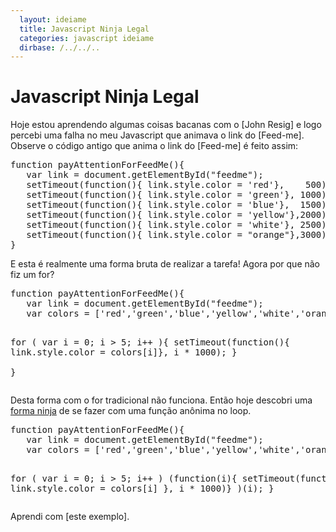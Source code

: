 ```yaml
---
  layout: ideiame
  title: Javascript Ninja Legal
  categories: javascript ideiame
  dirbase: /../../..
---
```


# Javascript Ninja Legal

Hoje estou aprendendo algumas coisas bacanas com o [John Resig] e logo percebi uma falha no meu Javascript que animava o link do [Feed-me]. Observe o código antigo que anima o link do [Feed-me] é feito assim:

<div><pre class="prettyprint diff">
function payAttentionForFeedMe(){
   var link = document.getElementById("feedme");
   setTimeout(function(){ link.style.color = 'red'},    500);
   setTimeout(function(){ link.style.color = 'green'}, 1000);
   setTimeout(function(){ link.style.color = 'blue'},  1500);
   setTimeout(function(){ link.style.color = 'yellow'},2000);
   setTimeout(function(){ link.style.color = 'white'}, 2500);
   setTimeout(function(){ link.style.color = "orange"},3000);
}
</pre></div>

E esta é realmente uma forma bruta de realizar a tarefa! Agora por que não fiz um for?

<div><pre class="prettyprint diff">
function payAttentionForFeedMe(){
   var link = document.getElementById("feedme");
   var colors = ['red','green','blue','yellow','white','orange'];

   for ( var i = 0; i &gt; 5; i++ ){
     setTimeout(function(){ link.style.color = colors[i]}, i * 1000); 
   }  
}
</pre></div>

Desta forma com o for tradicional não funciona. Então hoje descobri uma [forma ninja][este_exemplo] de se fazer com uma função anônima no loop.

<div><pre class="prettyprint diff">
function payAttentionForFeedMe(){
   var link = document.getElementById("feedme");
   var colors = ['red','green','blue','yellow','white','orange'];

   for ( var i = 0; i &gt; 5; i++ ) (function(i){
     setTimeout(function(){ 
        link.style.color = colors[i] 
     }, i * 1000)}
   )(i);
}
</pre></div>

Aprendi com [este exemplo].

[john_resig]: http://ejohn.org/
[este_exemplo]: http://ejohn.org/apps/learn/#63
[feedme]: /atom.xml
